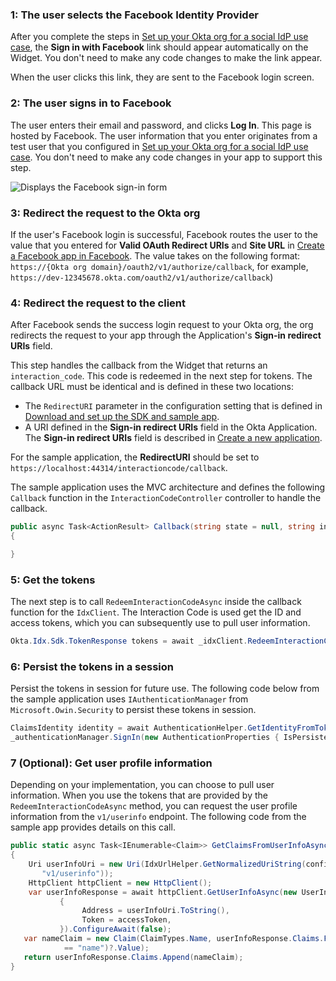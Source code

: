 ### 1: The user selects the Facebook Identity Provider

After you complete the steps in [Set up your Okta org for a social IdP use case](/docs/guides/oie-embedded-common-org-setup/aspnet/main/#set-up-your-okta-org-for-a-social-idp-use-case), the **Sign in with Facebook** link should appear automatically on the Widget. You don't need to make any code changes to make the link appear.

When the user clicks this link, they are sent to the Facebook login screen.

### 2: The user signs in to Facebook

The user enters their email and password, and clicks **Log In**. This page is hosted by Facebook. The user information that you enter originates from a test user that you configured in [Set up your Okta org for a social IdP use case](/docs/guides/oie-embedded-common-org-setup/aspnet/main/#set-up-your-okta-org-for-a-social-idp-use-case). You don't need to make any code changes in your app to support this step.

<div class="common-image-format">

![Displays the Facebook sign-in form](/img/oie-embedded-sdk/oie-embedded-sdk-use-case-social-sign-in-fb-login.png)

</div>

### 3: Redirect the request to the Okta org

If the user's Facebook login is successful, Facebook routes the user to the value that you entered for **Valid OAuth Redirect URIs** and **Site URL** in [Create a Facebook app in Facebook](/docs/guides/oie-embedded-common-org-setup/aspnet/main/#_1-create-a-facebook-app-in-facebook). The value takes on the following format: `https://{Okta org domain}/oauth2/v1/authorize/callback`, for example, `https://dev-12345678.okta.com/oauth2/v1/authorize/callback`)

### 4: Redirect the request to the client

After Facebook sends the success login request to your Okta org, the org redirects the request to your app through the Application's **Sign-in redirect URIs** field.

This step handles the callback from the Widget that returns an `interaction_code`. This code is redeemed in the next step for tokens. The callback URL must be identical and is defined in these two locations:

* The `RedirectURI` parameter in the configuration setting that is defined in [Download and set up the SDK and sample app](/docs/guides/oie-embedded-common-download-setup-app/aspnet/main/).
* A URI defined in the **Sign-in redirect URIs** field in the Okta Application. The **Sign-in redirect URIs** field is described in [Create a new application](/docs/guides/oie-embedded-common-org-setup/aspnet/main/#create-a-new-application).

For the sample application, the **RedirectURI** should be set to `https://localhost:44314/interactioncode/callback`.

The sample application uses the MVC architecture and defines the following `Callback` function in the `InteractionCodeController` controller to handle the callback.

```csharp
public async Task<ActionResult> Callback(string state = null, string interaction_code = null, string error = null, string error_description = null)
{

}
```

### 5: Get the tokens

The next step is to call `RedeemInteractionCodeAsync` inside the callback function for the `IdxClient`. The Interaction Code is used get the ID and access tokens, which you can subsequently use to pull user information.

```csharp
Okta.Idx.Sdk.TokenResponse tokens = await _idxClient.RedeemInteractionCodeAsync(idxContext, interaction_code);
```

### 6: Persist the tokens in a session

Persist the tokens in session for future use. The following code below from the sample application uses
`IAuthenticationManager` from `Microsoft.Owin.Security` to persist these tokens in session.

```csharp
ClaimsIdentity identity = await AuthenticationHelper.GetIdentityFromTokenResponseAsync(_idxClient.Configuration, tokens);
_authenticationManager.SignIn(new AuthenticationProperties { IsPersistent = false }, identity);
```

### 7 (Optional): Get user profile information

Depending on your implementation, you can choose to pull user information. When you use the tokens that are provided by the `RedeemInteractionCodeAsync` method, you can request the user profile information from the `v1/userinfo` endpoint.
The following code from the sample app provides details on this call.

```csharp
public static async Task<IEnumerable<Claim>> GetClaimsFromUserInfoAsync(IdxConfiguration configuration, string accessToken)
{
    Uri userInfoUri = new Uri(IdxUrlHelper.GetNormalizedUriString(configuration.Issuer,
       "v1/userinfo"));
    HttpClient httpClient = new HttpClient();
    var userInfoResponse = await httpClient.GetUserInfoAsync(new UserInfoRequest
           {
                Address = userInfoUri.ToString(),
                Token = accessToken,
           }).ConfigureAwait(false);
   var nameClaim = new Claim(ClaimTypes.Name, userInfoResponse.Claims.FirstOrDefault(x => x.Type
            == "name")?.Value);
   return userInfoResponse.Claims.Append(nameClaim);
}
```
